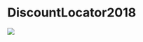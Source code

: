 # DiscountLocator2018

<img src="https://build.appcenter.ms/v0.1/apps/6a108ce1-ccc5-4678-9266-8af5151a944c/branches/master/badge">
